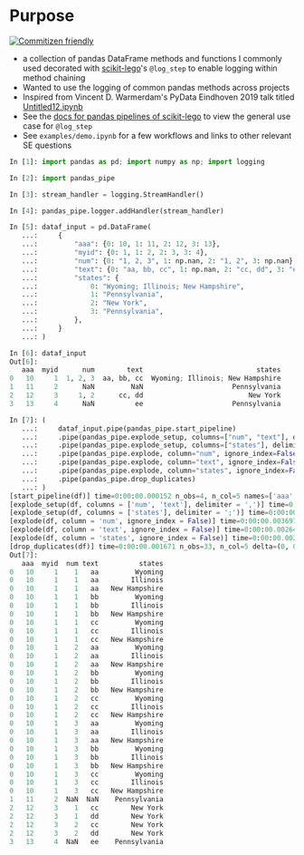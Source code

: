 # Purpose
[![Commitizen friendly](https://img.shields.io/badge/commitizen-friendly-brightgreen.svg)](http://commitizen.github.io/cz-cli/)
* a collection of pandas DataFrame methods and functions I commonly used decorated with [scikit-lego](https://scikit-lego.readthedocs.io/en/latest/index.html)'s `@log_step` to enable logging within method chaining
* Wanted to use the logging of common pandas methods across projects
* Inspired from Vincent D. Warmerdam's PyData Eindhoven 2019 talk titled [Untitled12.ipynb](https://www.youtube.com/watch?v=yXGCKqo5cEY)
* See the [docs for pandas pipelines of scikit-lego](https://scikit-lego.readthedocs.io/en/latest/pandas_pipeline.html) to view the general use case for `@log_step`
*  See `examples/demo.ipynb` for a few workflows and links to other relevant SE questions
```python
In [1]: import pandas as pd; import numpy as np; import logging

In [2]: import pandas_pipe

In [3]: stream_handler = logging.StreamHandler()

In [4]: pandas_pipe.logger.addHandler(stream_handler)

In [5]: dataf_input = pd.DataFrame(
   ...:     {
   ...:         "aaa": {0: 10, 1: 11, 2: 12, 3: 13},
   ...:         "myid": {0: 1, 1: 2, 2: 3, 3: 4},
   ...:         "num": {0: "1, 2, 3", 1: np.nan, 2: "1, 2", 3: np.nan},
   ...:         "text": {0: "aa, bb, cc", 1: np.nan, 2: "cc, dd", 3: "ee"},
   ...:         "states": {
   ...:             0: "Wyoming; Illinois; New Hampshire",
   ...:             1: "Pennsylvania",
   ...:             2: "New York",
   ...:             3: "Pennsylvania",
   ...:         },
   ...:     }
   ...: )

In [6]: dataf_input
Out[6]: 
   aaa  myid      num        text                            states
0   10     1  1, 2, 3  aa, bb, cc  Wyoming; Illinois; New Hampshire
1   11     2      NaN         NaN                      Pennsylvania
2   12     3     1, 2      cc, dd                          New York
3   13     4      NaN          ee                      Pennsylvania

In [7]: (
   ...:     dataf_input.pipe(pandas_pipe.start_pipeline)
   ...:     .pipe(pandas_pipe.explode_setup, columns=["num", "text"], delimiter=",")
   ...:     .pipe(pandas_pipe.explode_setup, columns=["states"], delimiter=";")
   ...:     .pipe(pandas_pipe.explode, column="num", ignore_index=False)
   ...:     .pipe(pandas_pipe.explode, column="text", ignore_index=False)
   ...:     .pipe(pandas_pipe.explode, column="states", ignore_index=False)
   ...:     .pipe(pandas_pipe.drop_duplicates)
   ...: )
[start_pipeline(df)] time=0:00:00.000152 n_obs=4, n_col=5 names=['aaa', 'myid', 'num', 'text', 'states']
[explode_setup(df, columns = ['num', 'text'], delimiter = ',')] time=0:00:00.001107 n_obs=4, n_col=5 delta=(0, 0)
[explode_setup(df, columns = ['states'], delimiter = ';')] time=0:00:00.000466 n_obs=4, n_col=5 delta=(0, 0)
[explode(df, column = 'num', ignore_index = False)] time=0:00:00.003697 n_obs=7, n_col=5 delta=(+3, 0)
[explode(df, column = 'text', ignore_index = False)] time=0:00:00.002642 n_obs=15, n_col=5 delta=(+8, 0)
[explode(df, column = 'states', ignore_index = False)] time=0:00:00.002184 n_obs=33, n_col=5 delta=(+18, 0)
[drop_duplicates(df)] time=0:00:00.001671 n_obs=33, n_col=5 delta=(0, 0)
Out[7]: 
   aaa  myid  num text          states
0   10     1    1   aa         Wyoming
0   10     1    1   aa        Illinois
0   10     1    1   aa   New Hampshire
0   10     1    1   bb         Wyoming
0   10     1    1   bb        Illinois
0   10     1    1   bb   New Hampshire
0   10     1    1   cc         Wyoming
0   10     1    1   cc        Illinois
0   10     1    1   cc   New Hampshire
0   10     1    2   aa         Wyoming
0   10     1    2   aa        Illinois
0   10     1    2   aa   New Hampshire
0   10     1    2   bb         Wyoming
0   10     1    2   bb        Illinois
0   10     1    2   bb   New Hampshire
0   10     1    2   cc         Wyoming
0   10     1    2   cc        Illinois
0   10     1    2   cc   New Hampshire
0   10     1    3   aa         Wyoming
0   10     1    3   aa        Illinois
0   10     1    3   aa   New Hampshire
0   10     1    3   bb         Wyoming
0   10     1    3   bb        Illinois
0   10     1    3   bb   New Hampshire
0   10     1    3   cc         Wyoming
0   10     1    3   cc        Illinois
0   10     1    3   cc   New Hampshire
1   11     2  NaN  NaN    Pennsylvania
2   12     3    1   cc        New York
2   12     3    1   dd        New York
2   12     3    2   cc        New York
2   12     3    2   dd        New York
3   13     4  NaN   ee    Pennsylvania
```